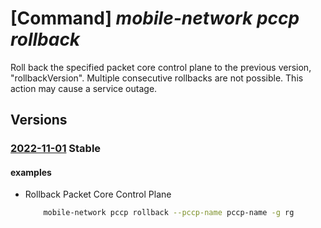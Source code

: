 # [Command] _mobile-network pccp rollback_

Roll back the specified packet core control plane to the previous version, "rollbackVersion". Multiple consecutive rollbacks are not possible. This action may cause a service outage.

## Versions

### [2022-11-01](/Resources/mgmt-plane/L3N1YnNjcmlwdGlvbnMve30vcmVzb3VyY2Vncm91cHMve30vcHJvdmlkZXJzL21pY3Jvc29mdC5tb2JpbGVuZXR3b3JrL3BhY2tldGNvcmVjb250cm9scGxhbmVzL3t9L3JvbGxiYWNr/2022-11-01.xml) **Stable**

<!-- mgmt-plane /subscriptions/{}/resourcegroups/{}/providers/microsoft.mobilenetwork/packetcorecontrolplanes/{}/rollback 2022-11-01 -->

#### examples

- Rollback Packet Core Control Plane
    ```bash
        mobile-network pccp rollback --pccp-name pccp-name -g rg
    ```
